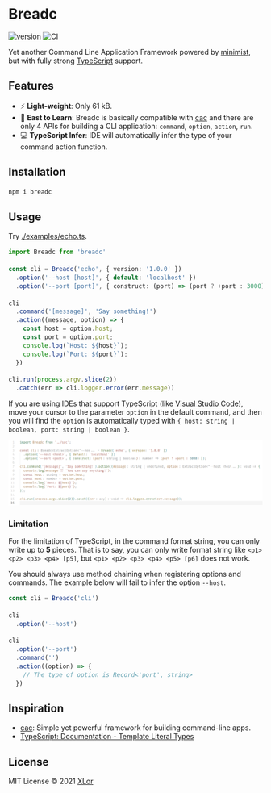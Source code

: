 # Breadc

[![version](https://img.shields.io/npm/v/breadc?color=rgb%2850%2C203%2C86%29&label=Breadc)](https://www.npmjs.com/package/breadc) [![CI](https://github.com/yjl9903/Breadc/actions/workflows/ci.yml/badge.svg)](https://github.com/yjl9903/Breadc/actions/workflows/ci.yml)

Yet another Command Line Application Framework powered by [minimist](https://www.npmjs.com/package/minimist), but with fully strong [TypeScript](https://www.typescriptlang.org/) support.

## Features

+ ⚡️ **Light-weight**: Only 61 kB.
+ 📖 **East to Learn**: Breadc is basically compatible with [cac](https://github.com/cacjs/cac) and there are only 4 APIs for building a CLI application: `command`, `option`, `action`, `run`.
+ 💻 **TypeScript Infer**: IDE will automatically infer the type of your command action function.

## Installation

```bash
npm i breadc
```

## Usage

Try [./examples/echo.ts](./examples/echo.ts).

```ts
import Breadc from 'breadc'

const cli = Breadc('echo', { version: '1.0.0' })
  .option('--host [host]', { default: 'localhost' })
  .option('--port [port]', { construct: (port) => (port ? +port : 3000) });

cli
  .command('[message]', 'Say something!')
  .action((message, option) => {
    const host = option.host;
    const port = option.port;
    console.log(`Host: ${host}`);
    console.log(`Port: ${port}`);
  })

cli.run(process.argv.slice(2))
  .catch(err => cli.logger.error(err.message))
```

If you are using IDEs that support TypeScript (like [Visual Studio Code](https://code.visualstudio.com/)), move your cursor to the parameter `option` in the default command, and then you will find the `option` is automatically typed with `{ host: string | boolean, port: string | boolean }`.

![vscode](./images/vscode.png)

### Limitation

For the limitation of TypeScript, in the command format string, you can only write up to **5** pieces. That is to say, you can only write format string like `<p1> <p2> <p3> <p4> [p5]`, but `<p1> <p2> <p3> <p4> <p5> [p6]` does not work.

You should always use method chaining when registering options and commands. The example below will fail to infer the option `--host`.

```ts
const cli = Breadc('cli')

cli
  .option('--host')

cli
  .option('--port')
  .command('')
  .action((option) => {
    // The type of option is Record<'port', string>
  })
```

## Inspiration

+ [cac](https://github.com/cacjs/cac): Simple yet powerful framework for building command-line apps.
+ [TypeScript: Documentation - Template Literal Types](https://www.typescriptlang.org/docs/handbook/2/template-literal-types.html)

## License

MIT License © 2021 [XLor](https://github.com/yjl9903)
